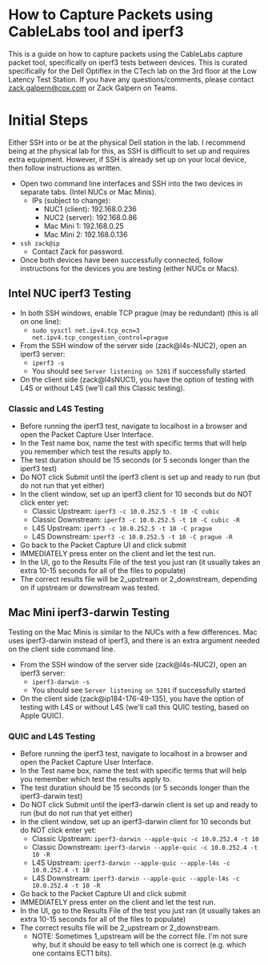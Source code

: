 ﻿# How to Capture Packets using CableLabs tool and iperf3
This is a guide on how to capture packets using the CableLabs capture packet tool, specifically on iperf3 tests between devices. This is curated specifically for the Dell Optiflex in the CTech lab on the 3rd floor at the Low Latency Test Station. If you have any questions/comments, please contact zack.galpern@cox.com or Zack Galpern on Teams.


# Initial Steps
Either SSH into or be at the physical Dell station in the lab. I recommend being at the physical lab for this, as SSH is difficult to set up and requires extra equipment. However, if SSH is already set up on your local device, then follow instructions as written.

 - Open two command line interfaces and SSH into the two devices in separate tabs. (Intel NUCs or Mac Minis).
	 - IPs (subject to change):
		 - NUC1 (client): 192.168.0.236
		 - NUC2 (server): 192.168.0.86
		 - Mac Mini 1: 192.168.0.25
		 - Mac Mini 2: 192.168.0.136
- ```ssh zack@ip```
	- Contact Zack for password.
- Once both devices have been successfully connected, follow instructions for the devices you are testing (either NUCs or Macs).

## Intel NUC iperf3 Testing
- In both SSH windows, enable TCP prague (may be redundant) (this is all on one line):
	- `sudo sysctl net.ipv4.tcp_ecn=3 net.ipv4.tcp_congestion_control=prague`
- From the SSH window of the server side (zack@l4s-NUC2), open an iperf3 server:
	- ```iperf3 -s```
	-  You should see ```Server listening on 5201``` if successfully started
- On the client side (zack@l4sNUC1), you have the option of testing with L4S or without L4S (we'll call this Classic testing).
### Classic and L4S Testing
- Before running the iperf3 test, navigate to localhost in a browser and open the Packet Capture User Interface.
- In the Test name box, name the test with specific terms that will help you remember which test the results apply to.
- The test duration should be 15 seconds (or 5 seconds longer than the iperf3 test)
- Do NOT click Submit until the iperf3 client is set up and ready to run (but do not run that yet either)
- In the client window, set up an iperf3 client for 10 seconds but do NOT click enter yet:
	- Classic Upstream: ```iperf3 -c 10.0.252.5 -t 10 -C cubic```
	- Classic Downstream: ```iperf3 -c 10.0.252.5 -t 10 -C cubic -R```
	- L4S Upstream: ```iperf3 -c 10.0.252.5 -t 10 -C prague```
	- L4S Downstream: ```iperf3 -c 10.0.252.5 -t 10 -C prague -R```
- Go back to the Packet Capture UI and click submit
- IMMEDIATELY press enter on the client and let the test run.
- In the UI, go to the Results File of the test you just ran (it usually takes an extra 10-15 seconds for all of the files to populate)
- The correct results file will be 2_upstream or 2_downstream, depending on if upstream or downstream was tested.

## Mac Mini iperf3-darwin Testing
Testing on the Mac Minis is similar to the NUCs with a few differences. Mac uses iperf3-darwin instead of iperf3, and there is an extra argument needed on the client side command line.

- From the SSH window of the server side (zack@l4s-NUC2), open an iperf3 server:
	- ```iperf3-darwin -s```
	-  You should see ```Server listening on 5201``` if successfully started
- On the client side (zack@ip184-176-49-135), you have the option of testing with L4S or without L4S (we'll call this QUIC testing, based on Apple QUIC).

### QUIC and L4S Testing
- Before running the iperf3 test, navigate to localhost in a browser and open the Packet Capture User Interface.
- In the Test name box, name the test with specific terms that will help you remember which test the results apply to.
- The test duration should be 15 seconds (or 5 seconds longer than the iperf3-darwin test)
- Do NOT click Submit until the iperf3-darwin client is set up and ready to run (but do not run that yet either)
- In the client window, set up an iperf3-darwin client for 10 seconds but do NOT click enter yet:
	- Classic Upstream: ```iperf3-darwin --apple-quic -c 10.0.252.4 -t 10```
	- Classic Downstream: ```iperf3-darwin --apple-quic -c 10.0.252.4 -t 10 -R```
	-  L4S Upstream: ```iperf3-darwin --apple-quic --apple-l4s -c 10.0.252.4 -t 10```
	- L4S Downstream: ```iperf3-darwin --apple-quic --apple-l4s -c 10.0.252.4 -t 10 -R```
- Go back to the Packet Capture UI and click submit
- IMMEDIATELY press enter on the client and let the test run.
- In the UI, go to the Results File of the test you just ran (it usually takes an extra 10-15 seconds for all of the files to populate)
- The correct results file will be 2_upstream or 2_downstream.
	- NOTE: Sometimes 1_upstream will be the correct file. I'm not sure why, but it should be easy to tell which one is correct (e.g. which one contains ECT1 bits).


